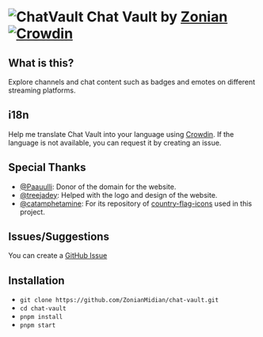 ![ChatVault](https://i.nuuls.com/eLBp9.png)
Chat Vault by [Zonian](https://twitch.tv/ZonianMidian) [![Crowdin](https://badges.crowdin.net/chat-vault/localized.svg)](https://crowdin.com/project/chat-vault)
============

## What is this?

Explore channels and chat content such as badges and emotes on different streaming platforms.

## i18n

Help me translate Chat Vault into your language using [Crowdin](https://crowdin.com/project/chat-vault). If the language is not available, you can request it by creating an issue.

## Special Thanks

- [@Paauulli](https://paauulli.me): Donor of the domain for the website.
- [@treejadey](https://treejadey.com): Helped with the logo and design of the website.
- [@catamphetamine](https://gitlab.com/catamphetamine): For its repository of [country-flag-icons](https://gitlab.com/catamphetamine/country-flag-icons) used in this project.

## Issues/Suggestions

You can create a [GitHub Issue](https://github.com/ZonianMidian/chat-vault/issues)

## Installation

- `git clone https://github.com/ZonianMidian/chat-vault.git`
- `cd chat-vault`
- `pnpm install`
- `pnpm start`
